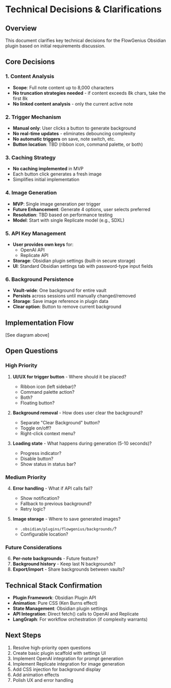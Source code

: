 # Technical Decisions & Clarifications

## Overview
This document clarifies key technical decisions for the FlowGenius Obsidian plugin based on initial requirements discussion.

## Core Decisions

### 1. **Content Analysis**
- **Scope**: Full note content up to 8,000 characters
- **No truncation strategies needed** - if content exceeds 8k chars, take the first 8k
- **No linked content analysis** - only the current active note

### 2. **Trigger Mechanism**
- **Manual only**: User clicks a button to generate background
- **No real-time updates** - eliminates debouncing complexity
- **No automatic triggers** on save, note switch, etc.
- **Button location**: TBD (ribbon icon, command palette, or both)

### 3. **Caching Strategy**
- **No caching implemented** in MVP
- Each button click generates a fresh image
- Simplifies initial implementation

### 4. **Image Generation**
- **MVP**: Single image generation per trigger
- **Future Enhancement**: Generate 4 options, user selects preferred
- **Resolution**: TBD based on performance testing
- **Model**: Start with single Replicate model (e.g., SDXL)

### 5. **API Key Management**
- **User provides own keys** for:
  - OpenAI API
  - Replicate API
- **Storage**: Obsidian plugin settings (built-in secure storage)
- **UI**: Standard Obsidian settings tab with password-type input fields

### 6. **Background Persistence**
- **Vault-wide**: One background for entire vault
- **Persists** across sessions until manually changed/removed
- **Storage**: Save image reference in plugin data
- **Clear option**: Button to remove current background

## Implementation Flow

[See diagram above]

## Open Questions

### High Priority
1. **UI/UX for trigger button** - Where should it be placed?
   - Ribbon icon (left sidebar)?
   - Command palette action?
   - Both?
   - Floating button?

2. **Background removal** - How does user clear the background?
   - Separate "Clear Background" button?
   - Toggle on/off?
   - Right-click context menu?

3. **Loading state** - What happens during generation (5-10 seconds)?
   - Progress indicator?
   - Disable button?
   - Show status in status bar?

### Medium Priority
4. **Error handling** - What if API calls fail?
   - Show notification?
   - Fallback to previous background?
   - Retry logic?

5. **Image storage** - Where to save generated images?
   - `.obsidian/plugins/flowgenius/backgrounds/`?
   - Configurable location?

### Future Considerations
6. **Per-note backgrounds** - Future feature?
7. **Background history** - Keep last N backgrounds?
8. **Export/import** - Share backgrounds between vaults?

## Technical Stack Confirmation

- **Plugin Framework**: Obsidian Plugin API
- **Animation**: Pure CSS (Ken Burns effect)
- **State Management**: Obsidian plugin settings
- **API Integration**: Direct fetch() calls to OpenAI and Replicate
- **LangGraph**: For workflow orchestration (if complexity warrants)

## Next Steps

1. Resolve high-priority open questions
2. Create basic plugin scaffold with settings UI
3. Implement OpenAI integration for prompt generation
4. Implement Replicate integration for image generation
5. Add CSS injection for background display
6. Add animation effects
7. Polish UX and error handling 